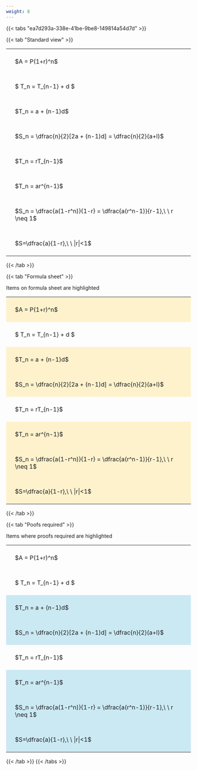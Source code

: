```yaml
---
weight: 8
---
```


{{< tabs "ea7d293a-338e-41be-9be8-149814a54d7d" >}}

{{< tab "Standard view" >}}

<style type="text/css">
#T_f1bb1 th.col_heading {
  text-align: left;
  font-size: 1em;
}
#T_f1bb1 td {
  text-align: left;
  font-size: 1em;
  padding: 1.5em;
}
</style>
<table id="T_f1bb1">
  <thead>
  </thead>
  <tbody>
    <tr>
      <td id="T_f1bb1_row0_col0" class="data row0 col0" >$A = P(1+r)^n$</td>
    </tr>
    <tr>
      <td id="T_f1bb1_row1_col0" class="data row1 col0" >$ T_n = T_{n-1} + d $</td>
    </tr>
    <tr>
      <td id="T_f1bb1_row2_col0" class="data row2 col0" >$T_n = a + (n-1)d$</td>
    </tr>
    <tr>
      <td id="T_f1bb1_row3_col0" class="data row3 col0" >$S_n = \dfrac{n}{2}[2a + (n-1)d] = \dfrac{n}{2}(a+l)$</td>
    </tr>
    <tr>
      <td id="T_f1bb1_row4_col0" class="data row4 col0" >$T_n = rT_{n-1}$</td>
    </tr>
    <tr>
      <td id="T_f1bb1_row5_col0" class="data row5 col0" >$T_n = ar^{n-1}$</td>
    </tr>
    <tr>
      <td id="T_f1bb1_row6_col0" class="data row6 col0" >$S_n = \dfrac{a(1-r^n)}{1-r} = \dfrac{a(r^n-1)}{r-1},\ \  r \neq 1$</td>
    </tr>
    <tr>
      <td id="T_f1bb1_row7_col0" class="data row7 col0" >$S=\dfrac{a}{1-r},\ \ |r|<1$</td>
    </tr>
  </tbody>
</table>
{{< /tab >}}

{{< tab "Formula sheet" >}}

Items on formula sheet are highlighted 
<br>
<style type="text/css">
#T_35605 th.col_heading {
  text-align: left;
  font-size: 1em;
}
#T_35605 td {
  text-align: left;
  font-size: 1em;
  padding: 1.5em;
}
#T_35605_row0_col0, #T_35605_row2_col0, #T_35605_row3_col0, #T_35605_row5_col0, #T_35605_row6_col0, #T_35605_row7_col0 {
  background-color: rgba(255,194,10, 0.2);
}
#T_35605_row1_col0, #T_35605_row4_col0 {
  background-color: rgba(0,0,0,0);
}
</style>
<table id="T_35605">
  <thead>
  </thead>
  <tbody>
    <tr>
      <td id="T_35605_row0_col0" class="data row0 col0" >$A = P(1+r)^n$</td>
    </tr>
    <tr>
      <td id="T_35605_row1_col0" class="data row1 col0" >$ T_n = T_{n-1} + d $</td>
    </tr>
    <tr>
      <td id="T_35605_row2_col0" class="data row2 col0" >$T_n = a + (n-1)d$</td>
    </tr>
    <tr>
      <td id="T_35605_row3_col0" class="data row3 col0" >$S_n = \dfrac{n}{2}[2a + (n-1)d] = \dfrac{n}{2}(a+l)$</td>
    </tr>
    <tr>
      <td id="T_35605_row4_col0" class="data row4 col0" >$T_n = rT_{n-1}$</td>
    </tr>
    <tr>
      <td id="T_35605_row5_col0" class="data row5 col0" >$T_n = ar^{n-1}$</td>
    </tr>
    <tr>
      <td id="T_35605_row6_col0" class="data row6 col0" >$S_n = \dfrac{a(1-r^n)}{1-r} = \dfrac{a(r^n-1)}{r-1},\ \  r \neq 1$</td>
    </tr>
    <tr>
      <td id="T_35605_row7_col0" class="data row7 col0" >$S=\dfrac{a}{1-r},\ \ |r|<1$</td>
    </tr>
  </tbody>
</table>
{{< /tab >}}

{{< tab "Poofs required" >}}

Items where proofs required are highlighted 
<br>
<style type="text/css">
#T_18716 th.col_heading {
  text-align: left;
  font-size: 1em;
}
#T_18716 td {
  text-align: left;
  font-size: 1em;
  padding: 1.5em;
}
#T_18716_row0_col0, #T_18716_row1_col0, #T_18716_row4_col0 {
  background-color: rgba(0,0,0,0);
}
#T_18716_row2_col0, #T_18716_row3_col0, #T_18716_row5_col0, #T_18716_row6_col0, #T_18716_row7_col0 {
  background-color: rgba(0,150,200, 0.2);
}
</style>
<table id="T_18716">
  <thead>
  </thead>
  <tbody>
    <tr>
      <td id="T_18716_row0_col0" class="data row0 col0" >$A = P(1+r)^n$</td>
    </tr>
    <tr>
      <td id="T_18716_row1_col0" class="data row1 col0" >$ T_n = T_{n-1} + d $</td>
    </tr>
    <tr>
      <td id="T_18716_row2_col0" class="data row2 col0" >$T_n = a + (n-1)d$</td>
    </tr>
    <tr>
      <td id="T_18716_row3_col0" class="data row3 col0" >$S_n = \dfrac{n}{2}[2a + (n-1)d] = \dfrac{n}{2}(a+l)$</td>
    </tr>
    <tr>
      <td id="T_18716_row4_col0" class="data row4 col0" >$T_n = rT_{n-1}$</td>
    </tr>
    <tr>
      <td id="T_18716_row5_col0" class="data row5 col0" >$T_n = ar^{n-1}$</td>
    </tr>
    <tr>
      <td id="T_18716_row6_col0" class="data row6 col0" >$S_n = \dfrac{a(1-r^n)}{1-r} = \dfrac{a(r^n-1)}{r-1},\ \  r \neq 1$</td>
    </tr>
    <tr>
      <td id="T_18716_row7_col0" class="data row7 col0" >$S=\dfrac{a}{1-r},\ \ |r|<1$</td>
    </tr>
  </tbody>
</table>
{{< /tab >}}
{{< /tabs >}}